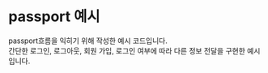 # passport 예시

passport흐름을 익히기 위해 작성한 예시 코드입니다.  
간단한 로그인, 로그아웃, 회원 가입, 로그인 여부에 따라 다른 정보 전달을 구현한 예시 입니다.
